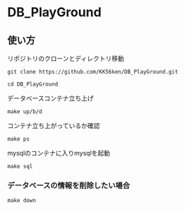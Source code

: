 # DB_PlayGround

## 使い方

リポジトリのクローンとディレクトリ移動
```
git clone https://github.com/KK56ken/DB_PlayGround.git

cd DB_PlayGround
```

データベースコンテナ立ち上げ
```
make up/b/d
```

コンテナ立ち上がっているか確認
```
make ps
```

mysqlのコンテナに入りmysqlを起動
```
make sql
```

### データベースの情報を削除したい場合
```
make down
```

